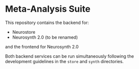 # Meta-Analysis Suite

This repository contains the backend for:
- Neurostore
- Neurosynth 2.0 (to be renamed)

and the frontend for Neurosynth 2.0

Both backend services can be run simultaneously following the development guidelines in the
`store` and `synth` directories.
